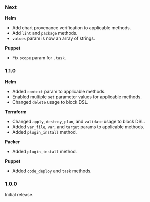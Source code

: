 ### Next
**Helm**
- Add chart provenance verification to applicable methods.
- Add `lint` and `package` methods.
- `values` param is now an array of strings.

**Puppet**
- Fix `scope` param for `.task`.

### 1.1.0
**Helm**
- Added `context` param to applicable methods.
- Enabled multiple `set` parameter values for applicable methods.
- Changed `delete` usage to block DSL.

**Terraform**
- Changed `apply`, `destroy`, `plan`, and `validate` usage to block DSL.
- Added `var_file`, `var`, and `target` params to applicable methods.
- Added `plugin_install` method.

**Packer**
- Added `plugin_install` method.

**Puppet**
- Added `code_deploy` and `task` methods.

### 1.0.0
Initial release.
